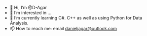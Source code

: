 - 👋 Hi, I’m @D-Agar
- 👀 I’m interested in ...
- 🌱 I’m currently learning C#. C++ as well as using Python for Data Analysis.
- 📫 How to reach me: email danieljagar@outlook.com

<!---
D-Agar/D-Agar is a ✨ special ✨ repository because its `README.md` (this file) appears on your GitHub profile.
You can click the Preview link to take a look at your changes.
--->

